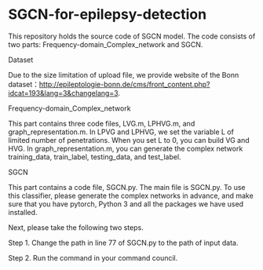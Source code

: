 # SGCN-for-epilepsy-detection
This repository holds the source code of SGCN model.
The code consists of two parts: Frequency-domain_Complex_network and SGCN.

Dataset

Due to the size limitation of upload file, we provide website of the Bonn dataset：http://epileptologie-bonn.de/cms/front_content.php?idcat=193&lang=3&changelang=3.

Frequency-domain_Complex_network

This part contains three code files, LVG.m, LPHVG.m, and graph_representation.m. In LPVG and LPHVG, we set the variable L of limited number of penetrations. When you set L to 0, you can build VG and HVG. In graph_representation.m, you can generate the complex network training_data, train_label, testing_data, and test_label.

SGCN

This part contains a code file, SGCN.py. The main file is SGCN.py. To use this classifier, please generate the complex networks in advance, and make sure that you have pytorch, Python 3 and all the packages we have used installed.

Next, please take the following two steps.

  Step 1. Change the path in line 77 of SGCN.py to the path of input data.
  
  Step 2. Run the command in your command council.
